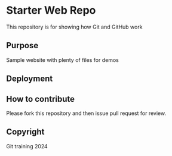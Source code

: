 # Starter Web Repo

This repository is for showing how Git and GitHub work

## Purpose

Sample website with plenty of files for demos

## Deployment 





## How to contribute

Please fork this repository and then issue pull request for review. 

## Copyright 
Git training 2024 
